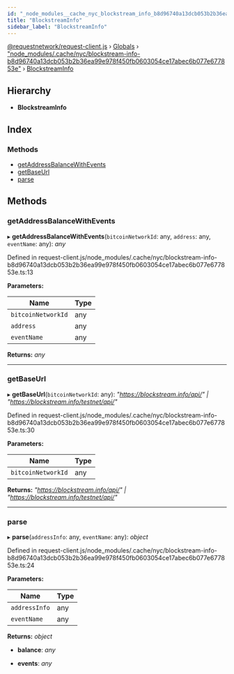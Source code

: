 ```yaml
---
id: "_node_modules__cache_nyc_blockstream_info_b8d96740a13dcb053b2b36ea99e978f450fb0603054ce17abec6b077e677853e_.blockstreaminfo"
title: "BlockstreamInfo"
sidebar_label: "BlockstreamInfo"
---
```


[@requestnetwork/request-client.js](../index.md) › [Globals](../globals.md) › ["node_modules/.cache/nyc/blockstream-info-b8d96740a13dcb053b2b36ea99e978f450fb0603054ce17abec6b077e677853e"](../modules/_node_modules__cache_nyc_blockstream_info_b8d96740a13dcb053b2b36ea99e978f450fb0603054ce17abec6b077e677853e_.md) › [BlockstreamInfo](_node_modules__cache_nyc_blockstream_info_b8d96740a13dcb053b2b36ea99e978f450fb0603054ce17abec6b077e677853e_.blockstreaminfo.md)

## Hierarchy

* **BlockstreamInfo**

## Index

### Methods

* [getAddressBalanceWithEvents](_node_modules__cache_nyc_blockstream_info_b8d96740a13dcb053b2b36ea99e978f450fb0603054ce17abec6b077e677853e_.blockstreaminfo.md#getaddressbalancewithevents)
* [getBaseUrl](_node_modules__cache_nyc_blockstream_info_b8d96740a13dcb053b2b36ea99e978f450fb0603054ce17abec6b077e677853e_.blockstreaminfo.md#getbaseurl)
* [parse](_node_modules__cache_nyc_blockstream_info_b8d96740a13dcb053b2b36ea99e978f450fb0603054ce17abec6b077e677853e_.blockstreaminfo.md#parse)

## Methods

###  getAddressBalanceWithEvents

▸ **getAddressBalanceWithEvents**(`bitcoinNetworkId`: any, `address`: any, `eventName`: any): *any*

Defined in request-client.js/node_modules/.cache/nyc/blockstream-info-b8d96740a13dcb053b2b36ea99e978f450fb0603054ce17abec6b077e677853e.ts:13

**Parameters:**

Name | Type |
------ | ------ |
`bitcoinNetworkId` | any |
`address` | any |
`eventName` | any |

**Returns:** *any*

___

###  getBaseUrl

▸ **getBaseUrl**(`bitcoinNetworkId`: any): *"https://blockstream.info/api/" | "https://blockstream.info/testnet/api/"*

Defined in request-client.js/node_modules/.cache/nyc/blockstream-info-b8d96740a13dcb053b2b36ea99e978f450fb0603054ce17abec6b077e677853e.ts:30

**Parameters:**

Name | Type |
------ | ------ |
`bitcoinNetworkId` | any |

**Returns:** *"https://blockstream.info/api/" | "https://blockstream.info/testnet/api/"*

___

###  parse

▸ **parse**(`addressInfo`: any, `eventName`: any): *object*

Defined in request-client.js/node_modules/.cache/nyc/blockstream-info-b8d96740a13dcb053b2b36ea99e978f450fb0603054ce17abec6b077e677853e.ts:24

**Parameters:**

Name | Type |
------ | ------ |
`addressInfo` | any |
`eventName` | any |

**Returns:** *object*

* **balance**: *any*

* **events**: *any*
